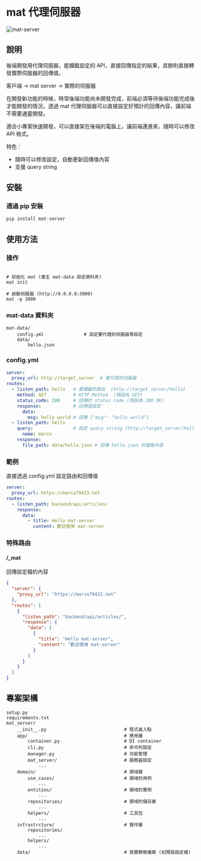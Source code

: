 # mat 代理伺服器

![mat-server](./logo.png)

## 說明

後端開發用代理伺服器，能攔截設定的 API，直接回傳指定的結果，其餘則直接轉發實際伺服器的回傳值。

   客戶端 -> mat server -> 實際的伺服器

在開發新功能的時候，時常後端功能尚未開發完成，前端必須等待後端功能完成後才能開發的情況，透過 mat 代理伺服器可以直接設定好預計的回傳內容，讓前端不需要通靈開發。

適合小專案快速開發，可以直接架在後端的電腦上，讓前端連進來，隨時可以修改 API 格式。

特色：

* 隨時可以修改設定，自動更新回傳值內容
* 支援 query string

## 安裝

### 透過 pip 安裝

```bash
pip install mat-server
```

## 使用方法

### 操作

```shell

# 初始化 mat (產生 mat-data 設定資料夾)
mat init

# 啟動伺服器 (http://0.0.0.0:3000)
mat -p 3000
```

### mat-data 資料夾

    mat-data/
        config.yml               # 設定要代理的伺服器等設定
        data/
            hello.json

### config.yml

```yaml
server:
  proxy_url: http://target_server  # 要代理的伺服器
routes:
  - listen_path: hello   # 要攔截的路由  (http://target_server/hello)
    method: GET          # HTTP Method  (預設為 GET)
    status_code: 200     # 回傳的 status code (預設為 200 OK)
    response:            # 回傳值設定 
      data:
        msg: hello world # 回傳 {"msg": "hello world"}
  - listen_path: hello
    query:               # 設定 query string (http://target_server/hello?name=marco
      name: marco
    response:
      file_path: data/hello.json # 回傳 hello.json 的檔案內容
```

### 範例

直接透過 config.yml 設定路由和回傳值

```yaml
server:
  proxy_url: https://marco79423.net
routes:
  - listen_path: backend/api/articles/
    response:
      data:
        - title: Hello mat-server
          content: 歡迎使用 mat-server
```

### 特殊路由

#### /_mat

回傳設定檔的內容

```json
{
  "server": {
    "proxy_url": "https://marco79423.net"
  },
  "routes": [
    {
      "listen_path": "backend/api/articles/",
      "response": {
        "data": [
          {
            "title": "Hello mat-server",
            "content": "歡迎使用 mat-server"
          } 
        ]
      }
    }
  ]
}
```

## 專案架構

    setup.py
    requirements.txt
    mat_server/
        __init__.py                             # 程式進入點
        app/                                    # 應用層
            container.py                        # DI container
            cli.py                              # 命令列設定
            manager.py                          # 功能管理
            mat_server/                         # 服務器設定
                ...
        domain/                                 # 領域層
            use_cases/                          # 領域的用例
                ...
            entities/                           # 領域的實例
                ...
            repositories/                       # 領域的儲存庫
                ...
            helpers/                            # 工具包
                ...
        infrastrcture/                          # 實作層
            repositories/
                ...
            helpers/
                ...
        data/                                   # 放置靜態檔案 (如預設設定檔)
